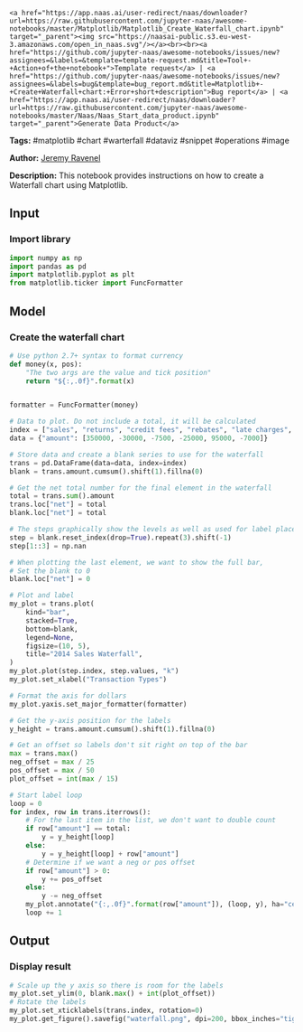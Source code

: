     <a href="https://app.naas.ai/user-redirect/naas/downloader?url=https://raw.githubusercontent.com/jupyter-naas/awesome-notebooks/master/Matplotlib/Matplotlib_Create_Waterfall_chart.ipynb" target="_parent"><img src="https://naasai-public.s3.eu-west-3.amazonaws.com/open_in_naas.svg"/></a><br><br><a href="https://github.com/jupyter-naas/awesome-notebooks/issues/new?assignees=&labels=&template=template-request.md&title=Tool+-+Action+of+the+notebook+">Template request</a> | <a href="https://github.com/jupyter-naas/awesome-notebooks/issues/new?assignees=&labels=bug&template=bug_report.md&title=Matplotlib+-+Create+Waterfall+chart:+Error+short+description">Bug report</a> | <a href="https://app.naas.ai/user-redirect/naas/downloader?url=https://raw.githubusercontent.com/jupyter-naas/awesome-notebooks/master/Naas/Naas_Start_data_product.ipynb" target="_parent">Generate Data Product</a>

**Tags:** #matplotlib #chart #warterfall #dataviz #snippet #operations #image

**Author:** [Jeremy Ravenel](https://www.linkedin.com/in/ACoAAAJHE7sB5OxuKHuzguZ9L6lfDHqw--cdnJg/)

**Description:** This notebook provides instructions on how to create a Waterfall chart using Matplotlib.

## Input

### Import library


```python
import numpy as np
import pandas as pd
import matplotlib.pyplot as plt
from matplotlib.ticker import FuncFormatter
```

## Model

### Create the waterfall chart


```python
# Use python 2.7+ syntax to format currency
def money(x, pos):
    "The two args are the value and tick position"
    return "${:,.0f}".format(x)


formatter = FuncFormatter(money)

# Data to plot. Do not include a total, it will be calculated
index = ["sales", "returns", "credit fees", "rebates", "late charges", "shipping"]
data = {"amount": [350000, -30000, -7500, -25000, 95000, -7000]}

# Store data and create a blank series to use for the waterfall
trans = pd.DataFrame(data=data, index=index)
blank = trans.amount.cumsum().shift(1).fillna(0)

# Get the net total number for the final element in the waterfall
total = trans.sum().amount
trans.loc["net"] = total
blank.loc["net"] = total

# The steps graphically show the levels as well as used for label placement
step = blank.reset_index(drop=True).repeat(3).shift(-1)
step[1::3] = np.nan

# When plotting the last element, we want to show the full bar,
# Set the blank to 0
blank.loc["net"] = 0

# Plot and label
my_plot = trans.plot(
    kind="bar",
    stacked=True,
    bottom=blank,
    legend=None,
    figsize=(10, 5),
    title="2014 Sales Waterfall",
)
my_plot.plot(step.index, step.values, "k")
my_plot.set_xlabel("Transaction Types")

# Format the axis for dollars
my_plot.yaxis.set_major_formatter(formatter)

# Get the y-axis position for the labels
y_height = trans.amount.cumsum().shift(1).fillna(0)

# Get an offset so labels don't sit right on top of the bar
max = trans.max()
neg_offset = max / 25
pos_offset = max / 50
plot_offset = int(max / 15)

# Start label loop
loop = 0
for index, row in trans.iterrows():
    # For the last item in the list, we don't want to double count
    if row["amount"] == total:
        y = y_height[loop]
    else:
        y = y_height[loop] + row["amount"]
    # Determine if we want a neg or pos offset
    if row["amount"] > 0:
        y += pos_offset
    else:
        y -= neg_offset
    my_plot.annotate("{:,.0f}".format(row["amount"]), (loop, y), ha="center")
    loop += 1
```

## Output

### Display result


```python
# Scale up the y axis so there is room for the labels
my_plot.set_ylim(0, blank.max() + int(plot_offset))
# Rotate the labels
my_plot.set_xticklabels(trans.index, rotation=0)
my_plot.get_figure().savefig("waterfall.png", dpi=200, bbox_inches="tight")
```
